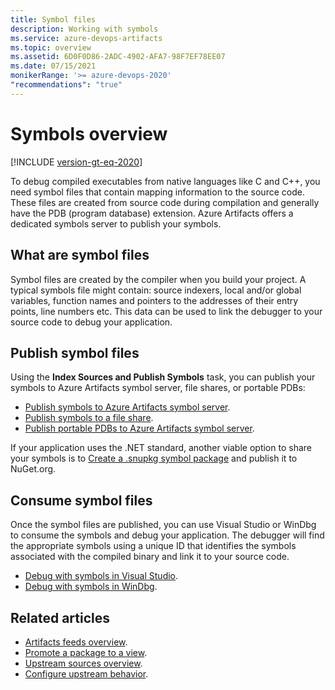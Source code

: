 ```yaml
---
title: Symbol files
description: Working with symbols
ms.service: azure-devops-artifacts
ms.topic: overview
ms.assetid: 6D0F0D86-2ADC-4902-AFA7-98F7EF78EE07
ms.date: 07/15/2021
monikerRange: '>= azure-devops-2020'
"recommendations": "true"
---
```


# Symbols overview

[!INCLUDE [version-gt-eq-2020](../../includes/version-gt-eq-2020.md)]

To debug compiled executables from native languages like C and C++, you need symbol files that contain mapping information to the source code. These files are created from source code during compilation and generally have the PDB (program database) extension. Azure Artifacts offers a dedicated symbols server to publish your symbols.

## What are symbol files

Symbol files are created by the compiler when you build your project. A typical symbols file might contain: source indexers, local and/or global variables, function names and pointers to the addresses of their entry points, line numbers etc. This data can be used to link the debugger to your source code to debug your application.

## Publish symbol files

Using the **Index Sources and Publish Symbols** task, you can publish your symbols to Azure Artifacts symbol server, file shares, or portable PDBs:  

- [Publish symbols to Azure Artifacts symbol server](../../pipelines/artifacts/symbols.md#publish-symbols-to-azure-artifacts-symbol-server).
- [Publish symbols to a file share](../../pipelines/artifacts/symbols.md#publish-symbols-to-a-file-share).
- [Publish portable PDBs to Azure Artifacts symbol server](../../pipelines/artifacts/symbols.md#publish-portable-pdbs-to-azure-artifacts-symbol-server).

If your application uses the .NET standard, another viable option to share your symbols is to [Create a .snupkg symbol package](/nuget/create-packages/symbol-packages-snupkg#creating-a-symbol-package) and publish it to NuGet.org.

## Consume symbol files

Once the symbol files are published, you can use Visual Studio or WinDbg to consume the symbols and debug your application. The debugger will find the appropriate symbols using a unique ID that identifies the symbols associated with the compiled binary and link it to your source code.

- [Debug with symbols in Visual Studio](../symbols/debug-with-symbols-visual-studio.md).
- [Debug with symbols in WinDbg](../symbols/debug-with-symbols-windbg.md).
 
## Related articles

- [Artifacts feeds overview](./feeds.md).
- [Promote a package to a view](../feeds/views.md).
- [Upstream sources overview](./upstream-sources.md).
- [Configure upstream behavior](./upstream-behavior.md).
